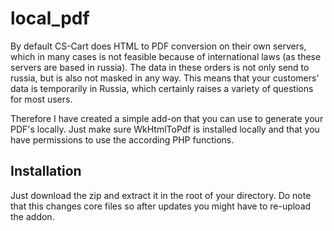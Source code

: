 # local_pdf

By default CS-Cart does HTML to PDF conversion on their own servers,
which in many cases is not feasible because of international laws (as
these servers are based in russia). The data in these orders is not only
send to russia, but is also not masked in any way. This means that your
customers' data is temporarily in Russia, which certainly raises a
variety of questions for most users.

Therefore I have created a simple add-on that you can use to generate
your PDF's locally. Just make sure WkHtmlToPdf is installed locally
and that you have permissions to use the according PHP functions.

## Installation

Just download the zip and extract it in the root of your directory. Do
note that this changes core files so after updates you might have to
re-upload the addon.
